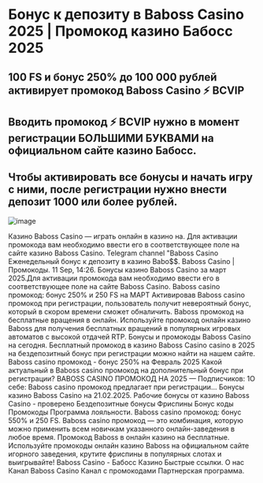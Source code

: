 # Бонус к депозиту в Baboss Casino 2025 | Промокод казино Бабосс 2025

## 100 FS и бонус 250% до 100 000 рублей активирует промокод Baboss Casino ⚡️ BCVIP
## Вводить промокод ⚡️ BCVIP нужно в момент регистрации БОЛЬШИМИ БУКВАМИ на официальном сайте казино Бабосс.
## Чтобы активировать все бонусы и начать игру с ними, после регистрации нужно внести депозит 1000 или более рублей.

![image](https://github.com/user-attachments/assets/d958947a-8e15-415c-8860-ba5417e6b586)


Казино Baboss Casino — играть онлайн в казино на. Для активации промокода вам необходимо ввести его в соответствующее поле на сайте казино Baboss Casino.
Telegram channel "Baboss Casino Еженедельный бонус к депозиту в казино Babo$$. Baboss Casino | Промокоды. 11 Sep, 14:26.
Бонусы казино Baboss Casino за март 2025.Для активации промокода вам необходимо ввести его в соответствующее поле на сайте Baboss Casino.
Baboss casino промокод: бонус 250% и 250 FS на МАРТ
Активировав Baboss casino промокод при регистрации, пользователь получит невероятный бонус, который в скором времени сможет обналичить.
Baboss промокод на бесплатные вращения в онлайн. Используйте промокод онлайн казино Baboss для получения бесплатных вращений в популярных игровых автоматов с высокой отдачей RTP.
Бонусы и промокоды Baboss Casino на сегодня. Бесплатный промокод в казино Baboss Casino casino в 2025 на бездепозитный бонус при регистрации можно найти на нашем сайте.
Baboss casino промокод - бонус 250% на Февраль 2025 Какой актуальный в Baboss casino промокод на дополнительный бонус при регистрации?
BABOSS CASINO ПРОМОКОД НА 2025 — Подписчиков: 1О себе: Baboss casino промокод предлагает при регистрации...
Бонусы казино Baboss Casino на 21.02.2025.
Рабочие бонусы от казино Baboss Casino - проверено Бездепозитные бонусы Фриспины Бонус коды Промокоды Программа лояльности.
Baboss casino промокод: бонус 550% и 250 FS.
Baboss casino промокод — это комбинация, которую можно применить всем новичкам указанного онлайн-заведения в любое время.
Промокод Baboss в онлайн казино на бесплатные.
Используйте промокоды онлайн казино Baboss на официальном сайте игорного заведения, крутите фриспины в популярных слотах и выигрывайте!
Baboss Casino - Бабосс Казино Быстрые ссылки. О нас Канал Baboss Casino Канал с промокодами Партнерская программа.
